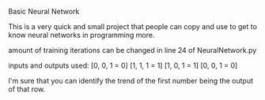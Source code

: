 Basic Neural Network

This is a very quick and small project that people can copy and use to get to know neural networks in programming more.

amount of training iterations can be changed in line 24 of NeuralNetwork.py

inputs and outputs used:
[0, 0, 1 = 0]
[1, 1, 1 = 1]
[1, 0, 1 = 1]
[0, 0, 1 = 0]

I'm sure that you can identify the trend of the first number being the output of that row.
